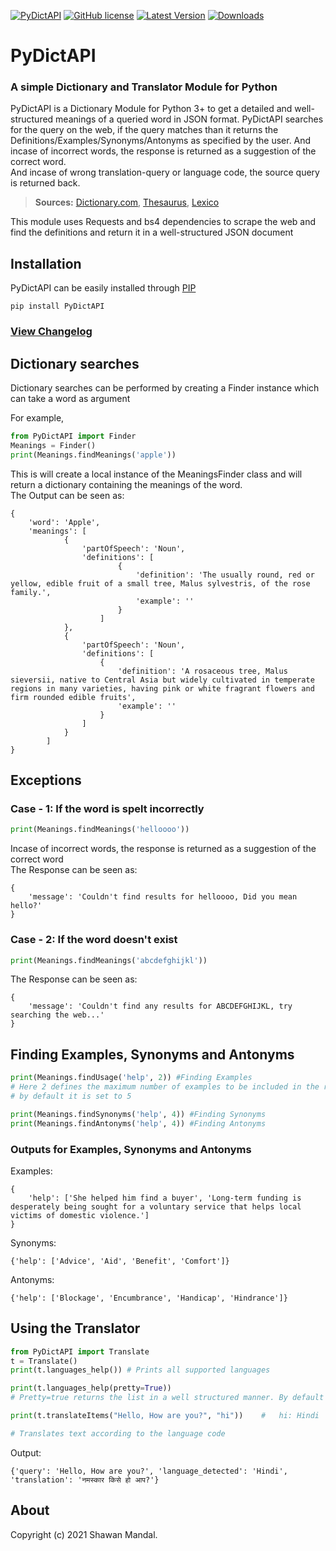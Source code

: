 [![PyDictAPI](https://img.shields.io/badge/PyDictAPI-Stable-limegreen)](https://github.com/imshawan/PyDictAPI)
[![GitHub license](https://img.shields.io/github/license/imshawan/PyDictAPI)](https://github.com/imshawan/PyDictAPI/blob/master/LICENSE.txt)
[![Latest Version](http://img.shields.io/pypi/v/PyDictAPI.svg?style=flat-square)](https://pypi.python.org/pypi/PyDictAPI/)
[![Downloads](https://img.shields.io/pypi/dm/PyDictAPI.svg?style=flat-square)](https://pypi.python.org/pypi/PyDictAPI/)

# PyDictAPI
### A simple Dictionary and Translator Module for Python

PyDictAPI is a Dictionary Module for Python 3+ to get a detailed and well-structured meanings of a queried word in JSON format. PyDictAPI searches for the query on the web, if the query matches than it returns the Definitions/Examples/Synonyms/Antonyms as specified by the user. And incase of incorrect words, the response is returned as a suggestion of the correct word.<br>
And incase of wrong translation-query or language code, the source query is returned back.

>  **Sources:** [Dictionary.com](https://www.dictionary.com/), [Thesaurus](https://www.thesaurus.com/), [Lexico](https://www.lexico.com/)

This module uses Requests and bs4 dependencies to scrape the web and find the definitions and return it in a well-structured JSON document

## Installation

PyDictAPI can be easily installed through [PIP](https://pip.pypa.io/en/stable/)

```
pip install PyDictAPI
```
### [View Changelog](https://github.com/imshawan/PyDictAPI/blob/master/CHANGELOG.md)

## Dictionary searches

Dictionary searches can be performed by creating a Finder instance which can take a word as argument

For example,

```python
from PyDictAPI import Finder
Meanings = Finder()
print(Meanings.findMeanings('apple'))
```

This is will create a local instance of the MeaningsFinder class and will return a dictionary containing the meanings of the word. <br>
The Output can be seen as:

```
{
    'word': 'Apple', 
    'meanings': [
            {
                'partOfSpeech': 'Noun', 
                'definitions': [
                        {
                            'definition': 'The usually round, red or yellow, edible fruit of a small tree, Malus sylvestris, of the rose family.', 
                            'example': ''
                        }
                    ]
            }, 
            {
                'partOfSpeech': 'Noun', 
                'definitions': [
                    {
                        'definition': 'A rosaceous tree, Malus sieversii, native to Central Asia but widely cultivated in temperate regions in many varieties, having pink or white fragrant flowers and firm rounded edible fruits', 
                        'example': ''
                    }
                ]
            }
        ]
}                                                                       
```
## Exceptions

### Case - 1: If the word is spelt incorrectly

```python
print(Meanings.findMeanings('helloooo'))
```
Incase of incorrect words, the response is returned as a suggestion of the correct word <br>
The Response can be seen as:

```
{
    'message': 'Couldn't find results for helloooo, Did you mean hello?'
}
```

### Case - 2: If the word doesn't exist

```python
print(Meanings.findMeanings('abcdefghijkl'))
```
The Response can be seen as:

```
{
    'message': 'Couldn't find any results for ABCDEFGHIJKL, try searching the web...'
}
```
## Finding Examples, Synonyms and Antonyms

```python
print(Meanings.findUsage('help', 2)) #Finding Examples
# Here 2 defines the maximum number of examples to be included in the response, 
# by default it is set to 5

print(Meanings.findSynonyms('help', 4)) #Finding Synonyms
print(Meanings.findAntonyms('help', 4)) #Finding Antonyms

```

### Outputs for Examples, Synonyms and Antonyms

Examples: <br>
```
{
    'help': ['She helped him find a buyer', 'Long-term funding is desperately being sought for a voluntary service that helps local victims of domestic violence.']
}
```

Synonyms: <br>
```
{'help': ['Advice', 'Aid', 'Benefit', 'Comfort']}
```

Antonyms: <br>
```
{'help': ['Blockage', 'Encumbrance', 'Handicap', 'Hindrance']}
```

## Using the Translator

```python
from PyDictAPI import Translate
t = Translate()
print(t.languages_help()) # Prints all supported languages

print(t.languages_help(pretty=True))
# Pretty=true returns the list in a well structured manner. By default Pretty is set to False

print(t.translateItems("Hello, How are you?", "hi"))	#	hi: Hindi

# Translates text according to the language code
```
Output:
```
{'query': 'Hello, How are you?', 'language_detected': 'Hindi', 'translation': 'नमस्कार किसे हो आप?'}
```

## About

Copyright (c) 2021 Shawan Mandal.

